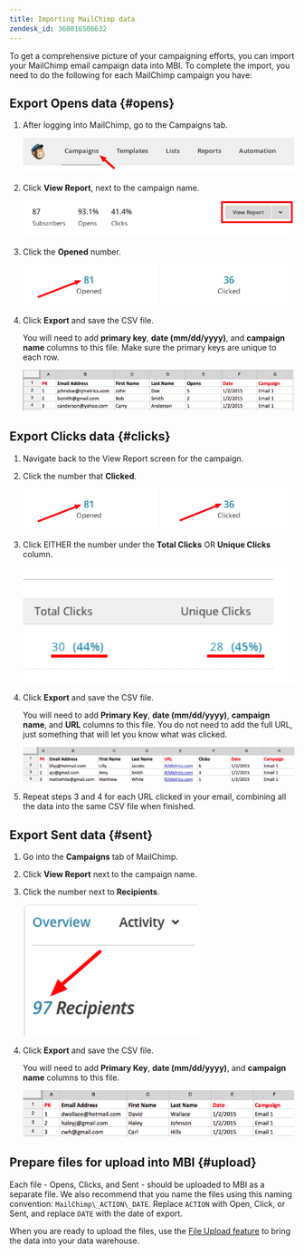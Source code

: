 ```yaml
---
title: Importing MailChimp data
zendesk_id: 360016506632
---
```


To get a comprehensive picture of your campaigning efforts, you can import your MailChimp email campaign data into MBI. To complete the import, you need to do the following for each MailChimp campaign you have:

## Export Opens data {#opens}

1. After logging into MailChimp, go to the Campaigns tab.

    ![Pic1.png](../../../assets/Pic1.png)<!--{: width="500px"}-->

1. Click **View Report**, next to the campaign name.

    ![Pic2.png](../../../assets/Pic2.png)<!--{: width="500px"}-->

1. Click the **Opened** number.

    ![Pic3.png](../../../assets/Pic3.png)<!--{: width="500px"}-->

1. Click **Export** and save the CSV file.

   You will need to add **primary key**, **date (mm/dd/yyyy)**, and **campaign name** columns to this file. Make sure the primary keys are unique to each row.

    ![Pic4.png](../../../assets/Pic4.png)<!--{: width="500px"}-->

## Export Clicks data {#clicks}

1. Navigate back to the View Report screen for the campaign.

1. Click the number that **Clicked**.

    ![Pic5.png](../../../assets/Pic5.png)<!--{: width="500px"}-->

1. Click EITHER the number under the **Total Clicks** OR **Unique Clicks** column.

    ![Pic6.png](../../../assets/Pic6.png)<!--{: width="500px"}-->

1. Click **Export** and save the CSV file.

   You will need to add **Primary Key**, **date (mm/dd/yyyy)**, **campaign name**, and **URL** columns to this file. You do not need to add the full URL, just something that will let you know what was clicked.

    ![Pic7.png](../../../assets/Pic7.png)<!--{: width="500px"}-->

1. Repeat steps 3 and 4 for each URL clicked in your email, combining all the data into the same CSV file when finished.

## Export Sent data {#sent}

1. Go into the **Campaigns** tab of MailChimp.

1. Click **View Report** next to the campaign name.

1. Click the number next to **Recipients**.

    ![Pic8.png](../../../assets/Pic8.png)<!--{: width="300px"}-->

1. Click **Export** and save the CSV file.

   You will need to add **Primary Key**, **date (mm/dd/yyyy)**, and **campaign name** columns to this file.

    ![Pic9.png](../../../assets/Pic9.png)<!--{: width="500px"}-->

## Prepare files for upload into MBI {#upload}

Each file - Opens, Clicks, and Sent - should be uploaded to MBI as a separate file. We also recommend that you name the files using this naming convention: `MailChimp\_ACTION\_DATE`. Replace `ACTION` with Open, Click, or Sent, and replace `DATE` with the date of export.

When you are ready to upload the files, use the [File Upload feature](../connecting-data/using-file-uploader.md) to bring the data into your data warehouse.
